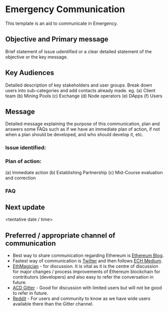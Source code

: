 # Emergency Communication 
This template is an aid to communicate in Emergency. 

## Objective and Primary message
Brief statement of issue udentified or a clear detailed statement of the objective or the key message.

## Key Audiences
Detailed description of key stakeholders and user groups. Break down users into sub-categories and add contacts already made. eg.
(a) Client team
(b) Mining Pools
(c) Exchange
(d) Node operators
(e) DApps
(f) Users

## Message	
Detailed message explaining the purpose of this communication, plan and answers some FAQs such as if we have an immediate plan of action, if not when a plan should be developed, and who should develop it, etc.
	
### Issue identified: 

### Plan of action:
(a) Immediate action
(b) Establishing Partnership
(c) Mid-Course evaluation and correction

### FAQ

## Next update
 <tentative date / time>

## Preferred / appropriate channel of communication

* Best way to share communication regarding Ethereum is [Ethereum Blog](https://blog.ethereum.org).
* Fastest way of communication is [Twitter](https://twitter.com/ethereum) and then follows [ECH Medium](https://medium.com/ethereum-cat-herders).
* [EthMagician](https://ethereum-magicians.org) - for discussion. It is vital as it is the centre of discussion for major changes / process improvements of Ethereum blockchain for contributors (developers) and also easy to refer the conversation in future.
* [ACD Gitter](https://gitter.im/ethereum/AllCoreDevs) - Good for discussion with limited users but will not be good to refer in future.
* [Reddit](https://www.reddit.com/r/ethereum/) - For users and community to know as we have wide users available there than the Gitter channel.
